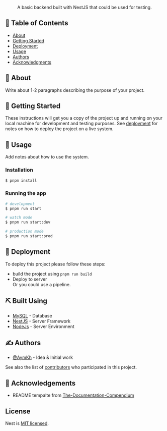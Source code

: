 <p align="center">
    A basic backend built with NestJS that could be used for testing.
    <br> 
</p>

## 📝 Table of Contents
- [About](#about)
- [Getting Started](#getting_started)
- [Deployment](#deployment)
- [Usage](#usage)
- [Authors](#authors)
- [Acknowledgments](#acknowledgement)

## 🧐 About <a name = "about"></a>
Write about 1-2 paragraphs describing the purpose of your project.

## 🏁 Getting Started <a name = "getting_started"></a>
These instructions will get you a copy of the project up and running on your local machine for development and testing purposes. See [deployment](#deployment) for notes on how to deploy the project on a live system.

## 🎈 Usage <a name="usage"></a>
Add notes about how to use the system.  

### Installation

```bash
$ pnpm install
```

### Running the app

```bash
# development
$ pnpm run start

# watch mode
$ pnpm run start:dev

# production mode
$ pnpm run start:prod
```

## 🚀 Deployment <a name = "deployment"></a>
To deploy this project please follow these steps:  
- build the project using `pnpm run build`
- Deploy to server  
Or you could use a pipeline.

## ⛏️ Built Using <a name = "built_using"></a>
- [MySQL](https://www.mysql.com/) - Database
- [NestJS](https://nestjs.com/) - Server Framework
- [NodeJs](https://nodejs.org/en/) - Server Environment

## ✍️ Authors <a name = "authors"></a>
- [@AymKh](https://github.com/aymkh) - Idea & Initial work

See also the list of [contributors](https://github.com/AymKh/video-thingy-backend/contributors) who participated in this project.

## 🎉 Acknowledgements <a name = "acknowledgement"></a>
- README tempalte from [The-Documentation-Compendium](https://github.com/kylelobo/The-Documentation-Compendium)  

## License

Nest is [MIT licensed](LICENSE).